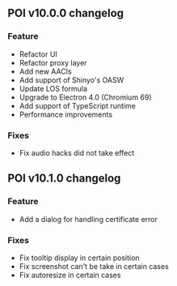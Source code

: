 ## POI v10.0.0 changelog
### Feature
- Refactor UI
- Refactor proxy layer
- Add new AACIs
- Add support of Shinyo's OASW
- Update LOS formula
- Upgrade to Electron 4.0 (Chromium 69)
- Add support of TypeScript runtime
- Performance improvements
### Fixes
- Fix audio hacks did not take effect

## POI v10.1.0 changelog
### Feature
- Add a dialog for handling certificate error
### Fixes
- Fix tooltip display in certain position
- Fix screenshot can't be take in certain cases
- Fix autoresize in certain cases

